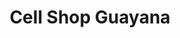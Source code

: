 ---
title: "Cell Shop Guayana"
url: /ciudad-guayana-puerto-ordaz/cell-shop-guayana/
shop: teléfono móvil
---